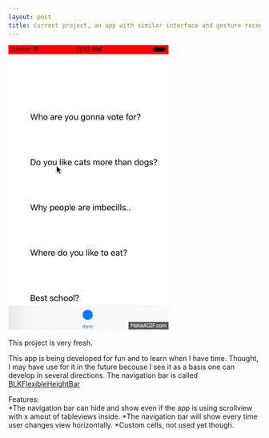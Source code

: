 ```yaml
---
layout: post
title: Current project, an app with similar interface and gesture recognizers as 9GAG for fun and to learn 
---
```

![Geometric pattern with fading gradient](/img/9gag.gif)

This project is very fresh.

This app is being developed for fun and to learn when I have time. Thought, I may have use for it in the future becouse I see it as a basis one can develop in several directions.
The navigation bar is called [BLKFlexibleHeightBar](https://github.com/bryankeller/BLKFlexibleHeightBar/)



Features:<br>
*The navigation bar can hide and show even if the app is using scrollview with x amout of tableviews inside.
*The navigation bar will show every time user changes view horizontally.
*Custom cells, not used yet though.






